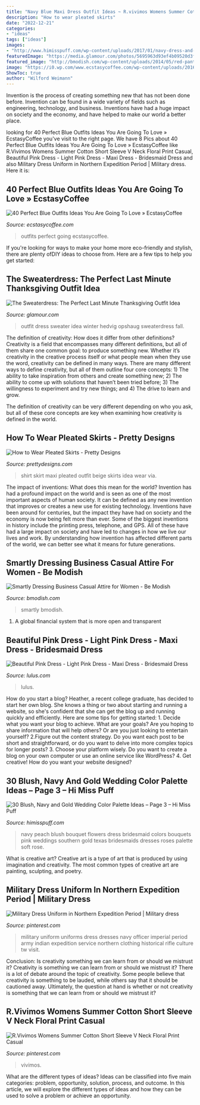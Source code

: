 ```yaml
---
title: "Navy Blue Maxi Dress Outfit Ideas ~ R.vivimos Womens Summer Cotton Short Sleeve V Neck Floral Print Casual"
description: "How to wear pleated skirts"
date: "2022-12-21"
categories:
- "ideas"
tags: ["ideas"]
images:
- "http://www.himisspuff.com/wp-content/uploads/2017/01/navy-dress-and-peach-bouquet.jpg"
featuredImage: "https://media.glamour.com/photos/5695963d93ef4b09520d3f2b/master/w_1024,c_limit/fashion-2015-11-sweater-dress-outfit-ideas-hedvig-opshaug-getty-images-main.jpg"
featured_image: "http://bmodish.com/wp-content/uploads/2014/05/red-pants-casual-business-look-bmodish.jpg"
image: "https://i0.wp.com/www.ecstasycoffee.com/wp-content/uploads/2016/12/Blue-Outfits2.jpg?resize=365%2C906"
ShowToc: true
author: "Wilford Weimann"
---
```



Invention is the process of creating something new that has not been done before. Invention can be found in a wide variety of fields such as engineering, technology, and business. Inventions have had a huge impact on society and the economy, and have helped to make our world a better place.

	

		
looking for 40 Perfect Blue Outfits Ideas You Are Going To Love » EcstasyCoffee you've visit to the right page. We have 8 Pics about 40 Perfect Blue Outfits Ideas You Are Going To Love » EcstasyCoffee like R.Vivimos Womens Summer Cotton Short Sleeve V Neck Floral Print Casual, Beautiful Pink Dress - Light Pink Dress - Maxi Dress - Bridesmaid Dress and also Military Dress Uniform in Northern Expedition Period | Military dress. Here it is:
		
    
## 40 Perfect Blue Outfits Ideas You Are Going To Love » EcstasyCoffee

<img loading=lazy src="https://i0.wp.com/www.ecstasycoffee.com/wp-content/uploads/2016/12/Blue-Outfits2.jpg?resize=365%2C906" onerror="this.onerror=null;this.src='https://tse1.mm.bing.net/th?id=OIP.Pww1vZEQczlBoN7xk39xbgAAAA&amp;pid=15.1';" alt="40 Perfect Blue Outfits Ideas You Are Going To Love » EcstasyCoffee">

_Source: ecstasycoffee.com_

>outfits perfect going ecstasycoffee. 

	

If you're looking for ways to make your home more eco-friendly and stylish, there are plenty ofDIY ideas to choose from. Here are a few tips to help you get started: 

    
## The Sweaterdress: The Perfect Last Minute Thanksgiving Outfit Idea

<img loading=lazy src="https://media.glamour.com/photos/5695963d93ef4b09520d3f2b/master/w_1024,c_limit/fashion-2015-11-sweater-dress-outfit-ideas-hedvig-opshaug-getty-images-main.jpg" onerror="this.onerror=null;this.src='https://tse1.mm.bing.net/th?id=OIP.tO2qLJKZiHDT0gYS9mF5RAHaLH&amp;pid=15.1';" alt="The Sweaterdress: The Perfect Last Minute Thanksgiving Outfit Idea">

_Source: glamour.com_

>outfit dress sweater idea winter hedvig opshaug sweaterdress fall. 

	

The definition of creativity: How does it differ from other definitions?
Creativity is a field that encompasses many different definitions, but all of them share one common goal: to produce something new. Whether it’s creativity in the creative process itself or what people mean when they use the word, creativity can be defined in many ways. 
There are many different ways to define creativity, but all of them outline four core concepts: 1) The ability to take inspiration from others and create something new; 2) The ability to come up with solutions that haven’t been tried before; 3) The willingness to experiment and try new things; and 4) The drive to learn and grow. 

The definition of creativity can be very different depending on who you ask, but all of these core concepts are key when examining how creativity is defined in the world.

    
## How To Wear Pleated Skirts - Pretty Designs

<img loading=lazy src="http://www.prettydesigns.com/wp-content/uploads/2014/05/Beige-Pleated-Skirt-Outfit-Idea.jpg" onerror="this.onerror=null;this.src='https://tse3.mm.bing.net/th?id=OIP.cDA8wY2ayhQPjrJAdvt2NAHaLH&amp;pid=15.1';" alt="How to Wear Pleated Skirts - Pretty Designs">

_Source: prettydesigns.com_

>shirt skirt maxi pleated outfit beige skirts idea wear via. 

	

The impact of inventions: What does this mean for the world?
Invention has had a profound impact on the world and is seen as one of the most important aspects of human society. It can be defined as any new invention that improves or creates a new use for existing technology. Inventions have been around for centuries, but the impact they have had on society and the economy is now being felt more than ever. Some of the biggest inventions in history include the printing press, telephone, and GPS. All of these have had a large impact on society and have led to changes in how we live our lives and work. By understanding how invention has affected different parts of the world, we can better see what it means for future generations.

    
## Smartly Dressing Business Casual Attire For Women - Be Modish

<img loading=lazy src="http://bmodish.com/wp-content/uploads/2014/05/red-pants-casual-business-look-bmodish.jpg" onerror="this.onerror=null;this.src='https://tse1.mm.bing.net/th?id=OIP.8yGQmIfshbnLX-_QV2qgcAHaK3&amp;pid=15.1';" alt="Smartly Dressing Business Casual Attire for Women - Be Modish">

_Source: bmodish.com_

>smartly bmodish. 

	

1. A global financial system that is more open and transparent 

    
## Beautiful Pink Dress - Light Pink Dress - Maxi Dress - Bridesmaid Dress

<img loading=lazy src="https://www.lulus.com/images/product/xlarge/1045002_150842.JPG" onerror="this.onerror=null;this.src='https://tse3.mm.bing.net/th?id=OIP._trpxcwalnO3HHvODx96AgHaLH&amp;pid=15.1';" alt="Beautiful Pink Dress - Light Pink Dress - Maxi Dress - Bridesmaid Dress">

_Source: lulus.com_

>lulus. 

	

How do you start a blog?
Heather, a recent college graduate, has decided to start her own blog. She knows a thing or two about starting and running a website, so she's confident that she can get the blog up and running quickly and efficiently. Here are some tips for getting started: 1. Decide what you want your blog to achieve. What are your goals? Are you hoping to share information that will help others? Or are you just looking to entertain yourself? 2.Figure out the content strategy. Do you want each post to be short and straightforward, or do you want to delve into more complex topics for longer posts? 3. Choose your platform wisely. Do you want to create a blog on your own computer or use an online service like WordPress? 4. Get creative! How do you want your website designed?

    
## 30 Blush, Navy And Gold Wedding Color Palette Ideas – Page 3 – Hi Miss Puff

<img loading=lazy src="http://www.himisspuff.com/wp-content/uploads/2017/01/navy-dress-and-peach-bouquet.jpg" onerror="this.onerror=null;this.src='https://tse3.mm.bing.net/th?id=OIP.iqJ5rgxCq-bGXQcZVvYe1gHaK9&amp;pid=15.1';" alt="30 Blush, Navy and Gold Wedding Color Palette Ideas – Page 3 – Hi Miss Puff">

_Source: himisspuff.com_

>navy peach blush bouquet flowers dress bridesmaid colors bouquets pink weddings southern gold texas bridesmaids dresses roses palette soft rose. 

	

What is creative art?
Creative art is a type of art that is produced by using imagination and creativity. The most common types of creative art are painting, sculpting, and poetry.

    
## Military Dress Uniform In Northern Expedition Period | Military Dress

<img loading=lazy src="https://i.pinimg.com/736x/da/36/9a/da369a99f2f9c809e1dd36a08cde69ef--military-dresses-military-uniforms.jpg" onerror="this.onerror=null;this.src='https://tse3.mm.bing.net/th?id=OIP.5HqW60AuOjbdC5qQTnTNOwHaLI&amp;pid=15.1';" alt="Military Dress Uniform in Northern Expedition Period | Military dress">

_Source: pinterest.com_

>military uniform uniforms dress dresses navy officer imperial period army indian expedition service northern clothing historical rifle culture tw visit. 

	

Conclusion: Is creativity something we can learn from or should we mistrust it?
Creativity is something we can learn from or should we mistrust it?
There is a lot of debate around the topic of creativity. Some people believe that creativity is something to be lauded, while others say that it should be cautioned away. Ultimately, the question at hand is whether or not creativity is something that we can learn from or should we mistrust it?

    
## R.Vivimos Womens Summer Cotton Short Sleeve V Neck Floral Print Casual

<img loading=lazy src="https://i.pinimg.com/736x/b4/0e/fd/b40efd5495497a00a92b7048bbd694c7.jpg" onerror="this.onerror=null;this.src='https://tse3.mm.bing.net/th?id=OIP.SgiDYQoJlmjgiavgBCktFQHaJ_&amp;pid=15.1';" alt="R.Vivimos Womens Summer Cotton Short Sleeve V Neck Floral Print Casual">

_Source: pinterest.com_

>vivimos. 

	

What are the different types of ideas?
Ideas can be classified into five main categories: problem, opportunity, solution, process, and outcome. In this article, we will explore the different types of ideas and how they can be used to solve a problem or achieve an opportunity.

